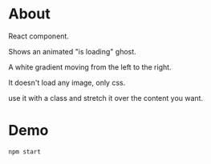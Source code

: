 # About

React component.

Shows an animated "is loading" ghost.

A white gradient moving from the left to the right.

It doesn't load any image, only css.

use it with a class and stretch it over the content you want.

# Demo

`npm start`
